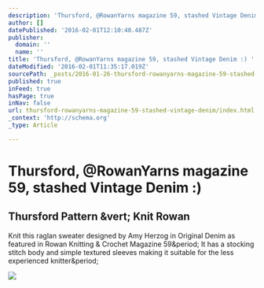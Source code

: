 ```yaml
---
description: 'Thursford, @RowanYarns magazine 59, stashed Vintage Denim :)'
author: []
datePublished: '2016-02-01T12:10:40.487Z'
publisher:
  domain: ''
  name: ''
title: 'Thursford, @RowanYarns magazine 59, stashed Vintage Denim :) '
dateModified: '2016-02-01T11:35:17.019Z'
sourcePath: _posts/2016-01-26-thursford-rowanyarns-magazine-59-stashed-vintage-denim.md
published: true
inFeed: true
hasPage: true
inNav: false
url: thursford-rowanyarns-magazine-59-stashed-vintage-denim/index.html
_context: 'http://schema.org'
_type: Article

---
```

# Thursford, @RowanYarns magazine 59, stashed Vintage Denim :) 

<article style=""><h1>Thursford Pattern &amp;vert; Knit Rowan</h1><p>Knit this raglan sweater designed by Amy Herzog in Original Denim as featured in Rowan Knitting &amp; Crochet Magazine 59&amp;period; It has a stocking stitch body and simple textured sleeves making it suitable for the less experienced knitter&amp;period;</p><img src="http://www.knitrowan.com/files/imagecache/yarn_detail/patterns/Thursford%201.jpg" /></article>